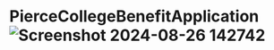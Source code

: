 # PierceCollegeBenefitApplication![Screenshot 2024-08-26 142742](https://github.com/user-attachments/assets/7f71022c-4ba4-4cc0-bdec-ec9e2bb6de42)
